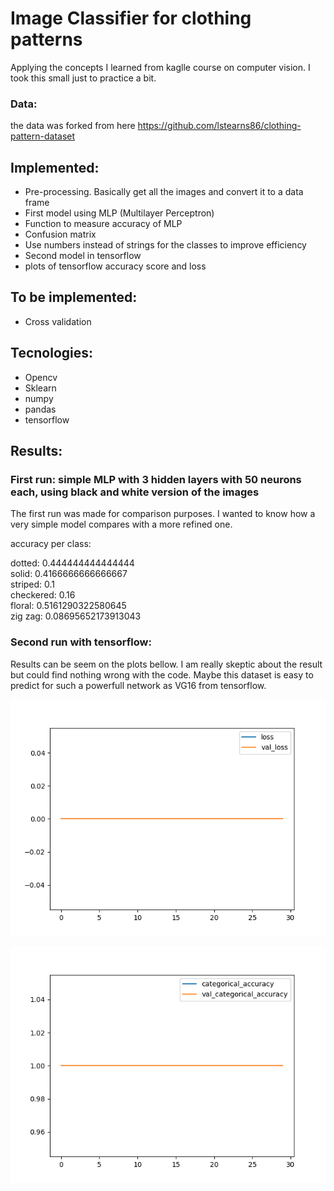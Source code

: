 # Image Classifier for clothing patterns

Applying the concepts I learned from kaglle course on computer vision. I took this small just to practice a bit.

### Data:
the data was forked from here https://github.com/lstearns86/clothing-pattern-dataset

## Implemented:
  - Pre-processing. Basically get all the images and convert it to a data frame
  - First model using MLP (Multilayer Perceptron)
  - Function to measure accuracy of MLP
  - Confusion matrix
  - Use numbers instead of strings for the classes to improve efficiency
  - Second model in tensorflow
  - plots of tensorflow accuracy score and loss

## To be implemented:
  - Cross validation

## Tecnologies:
- Opencv
- Sklearn
- numpy
- pandas
- tensorflow

## Results:

### First run: simple MLP with 3 hidden layers with 50 neurons each, using black and white version of the images

The first run was made for comparison purposes. I wanted to know how a very simple model compares with a more refined one.

accuracy per class:

  dotted: 0.444444444444444 <br>
  solid: 0.4166666666666667 <br>
  striped: 0.1 <br>
  checkered: 0.16 <br>
  floral: 0.5161290322580645 <br>
  zig zag: 0.08695652173913043 <br>
  
### Second run with tensorflow:

  Results can be seem on the plots bellow. I am really skeptic about the result but could find nothing wrong with the code. Maybe this dataset is easy to predict for such a powerfull network as VG16 from tensorflow.

![loss plot](/version-two/loss_evolution.png)

![accuracy plot](/version-two/accuracy_evolution.png)

